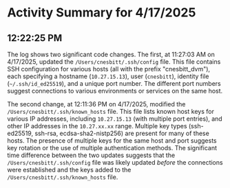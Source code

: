 # Activity Summary for 4/17/2025

## 12:22:25 PM
The log shows two significant code changes.  The first, at 11:27:03 AM on 4/17/2025, updated the `/Users/cnesbitt/.ssh/config` file. This file contains SSH configuration for various hosts (all with the prefix "cnesbitt_dvm"), each specifying a hostname (`10.27.15.13`), user (`cnesbitt`), identity file (`~/.ssh/id_ed25519`), and a unique port number.  The different port numbers suggest connections to various environments or services on the same host.


The second change, at 12:11:36 PM on 4/17/2025, modified the `/Users/cnesbitt/.ssh/known_hosts` file. This file lists known host keys for various IP addresses, including `10.27.15.13` (with multiple port entries), and other IP addresses in the `10.27.xx.xx` range. Multiple key types (ssh-ed25519, ssh-rsa, ecdsa-sha2-nistp256) are present for many of these hosts. The presence of multiple keys for the same host and port suggests key rotation or the use of multiple authentication methods.  The significant time difference between the two updates suggests that the `/Users/cnesbitt/.ssh/config` file was likely updated *before* the connections were established and the keys added to the  `/Users/cnesbitt/.ssh/known_hosts` file.
